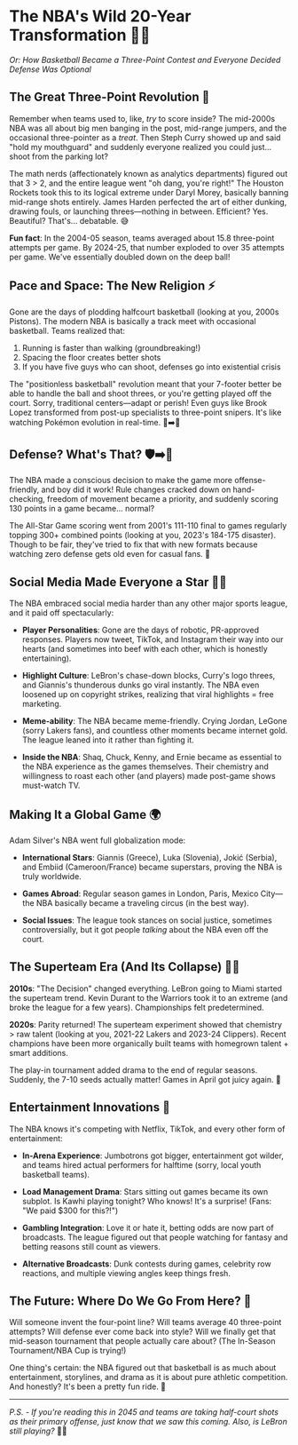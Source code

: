 # The NBA's Wild 20-Year Transformation 🏀✨

*Or: How Basketball Became a Three-Point Contest and Everyone Decided Defense Was Optional*

## The Great Three-Point Revolution 🎯

Remember when teams used to, like, *try* to score inside? The mid-2000s NBA was all about big men banging in the post, mid-range jumpers, and the occasional three-pointer as a *treat*. Then Steph Curry showed up and said "hold my mouthguard" and suddenly everyone realized you could just... shoot from the parking lot?

The math nerds (affectionately known as analytics departments) figured out that 3 > 2, and the entire league went "oh dang, you're right!" The Houston Rockets took this to its logical extreme under Daryl Morey, basically banning mid-range shots entirely. James Harden perfected the art of either dunking, drawing fouls, or launching threes—nothing in between. Efficient? Yes. Beautiful? That's... debatable. 😅

**Fun fact**: In the 2004-05 season, teams averaged about 15.8 three-point attempts per game. By 2024-25, that number exploded to over 35 attempts per game. We've essentially doubled down on the deep ball!

## Pace and Space: The New Religion ⚡

Gone are the days of plodding halfcourt basketball (looking at you, 2000s Pistons). The modern NBA is basically a track meet with occasional basketball. Teams realized that:

1. Running is faster than walking (groundbreaking!)
2. Spacing the floor creates better shots
3. If you have five guys who can shoot, defenses go into existential crisis

The "positionless basketball" revolution meant that your 7-footer better be able to handle the ball and shoot threes, or you're getting played off the court. Sorry, traditional centers—adapt or perish! Even guys like Brook Lopez transformed from post-up specialists to three-point snipers. It's like watching Pokémon evolution in real-time. 🦖➡️🦅

## Defense? What's That? 🛡️➡️💨

The NBA made a conscious decision to make the game more offense-friendly, and boy did it work! Rule changes cracked down on hand-checking, freedom of movement became a priority, and suddenly scoring 130 points in a game became... normal?

The All-Star Game scoring went from 2001's 111-110 final to games regularly topping 300+ combined points (looking at you, 2023's 184-175 disaster). Though to be fair, they've tried to fix that with new formats because watching zero defense gets old even for casual fans. 😬

## Social Media Made Everyone a Star 📱✨

The NBA embraced social media harder than any other major sports league, and it paid off spectacularly:

- **Player Personalities**: Gone are the days of robotic, PR-approved responses. Players now tweet, TikTok, and Instagram their way into our hearts (and sometimes into beef with each other, which is honestly entertaining).

- **Highlight Culture**: LeBron's chase-down blocks, Curry's logo threes, and Giannis's thunderous dunks go viral instantly. The NBA even loosened up on copyright strikes, realizing that viral highlights = free marketing.

- **Meme-ability**: The NBA became meme-friendly. Crying Jordan, LeGone (sorry Lakers fans), and countless other moments became internet gold. The league leaned into it rather than fighting it.

- **Inside the NBA**: Shaq, Chuck, Kenny, and Ernie became as essential to the NBA experience as the games themselves. Their chemistry and willingness to roast each other (and players) made post-game shows must-watch TV.

## Making It a Global Game 🌍

Adam Silver's NBA went full globalization mode:

- **International Stars**: Giannis (Greece), Luka (Slovenia), Jokić (Serbia), and Embiid (Cameroon/France) became superstars, proving the NBA is truly worldwide.

- **Games Abroad**: Regular season games in London, Paris, Mexico City—the NBA basically became a traveling circus (in the best way).

- **Social Issues**: The league took stances on social justice, sometimes controversially, but it got people *talking* about the NBA even off the court.

## The Superteam Era (And Its Collapse) 🤝💔

**2010s**: "The Decision" changed everything. LeBron going to Miami started the superteam trend. Kevin Durant to the Warriors took it to an extreme (and broke the league for a few years). Championships felt predetermined.

**2020s**: Parity returned! The superteam experiment showed that chemistry > raw talent (looking at you, 2021-22 Lakers and 2023-24 Clippers). Recent champions have been more organically built teams with homegrown talent + smart additions.

The play-in tournament added drama to the end of regular seasons. Suddenly, the 7-10 seeds actually matter! Games in April got juicy again. 🍿

## Entertainment Innovations 🎪

The NBA knows it's competing with Netflix, TikTok, and every other form of entertainment:

- **In-Arena Experience**: Jumbotrons got bigger, entertainment got wilder, and teams hired actual performers for halftime (sorry, local youth basketball teams).

- **Load Management Drama**: Stars sitting out games became its own subplot. Is Kawhi playing tonight? Who knows! It's a surprise! (Fans: "We paid $300 for this?!")

- **Gambling Integration**: Love it or hate it, betting odds are now part of broadcasts. The league figured out that people watching for fantasy and betting reasons still count as viewers.

- **Alternative Broadcasts**: Dunk contests during games, celebrity row reactions, and multiple viewing angles keep things fresh.

## The Future: Where Do We Go From Here? 🔮

Will someone invent the four-point line? Will teams average 40 three-point attempts? Will defense ever come back into style? Will we finally get that mid-season tournament that people actually care about? (The In-Season Tournament/NBA Cup is trying!)

One thing's certain: the NBA figured out that basketball is as much about entertainment, storylines, and drama as it is about pure athletic competition. And honestly? It's been a pretty fun ride. 🎢

---

*P.S. - If you're reading this in 2045 and teams are taking half-court shots as their primary offense, just know that we saw this coming. Also, is LeBron still playing?* 👴🏀